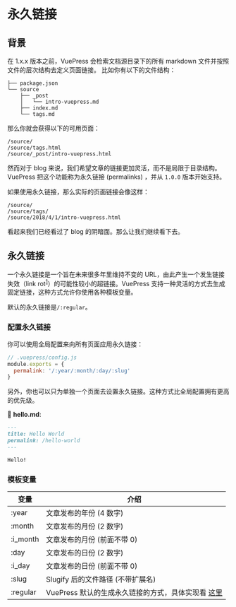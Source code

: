 # 永久链接

## 背景

在 1.x.x 版本之前，VuePress 会检索文档源目录下的所有 markdown 文件并按照文件的层次结构去定义页面链接。
比如你有以下的文件结构：

```
├── package.json
└── source
    ├── _post
    │   └── intro-vuepress.md
    ├── index.md
    └── tags.md
```

那么你就会获得以下的可用页面：

```
/source/
/source/tags.html
/source/_post/intro-vuepress.html
```

然而对于 blog 来说，我们希望文章的链接更加灵活，而不是局限于目录结构。VuePress 把这个功能称为永久链接 (permalinks) ，并从 `1.0.0` 版本开始支持。

如果使用永久链接，那么实际的页面链接会像这样：

```
/source/
/source/tags/
/source/2018/4/1/intro-vuepress.html
```

看起来我们已经看过了 blog 的阴暗面。那么让我们继续看下去。

## 永久链接

一个永久链接是一个旨在未来很多年里维持不变的 URL，由此产生一个发生链接失效（link rot<sup>[1][1]</sup>）的可能性较小的超链接。VuePress 支持一种灵活的方式去生成固定链接，这种方式允许你使用各种模板变量。

默认的永久链接是`/:regular`。

### 配置永久链接

你可以使用全局配置来向所有页面应用永久链接：

```js
// .vuepress/config.js
module.exports = {
  permalink: '/:year/:month/:day/:slug'
}
```

另外，你也可以只为单独一个页面去设置永久链接。这种方式比全局配置拥有更高的优先级。

📝 **hello.md**:

```markdown
---
title: Hello World
permalink: /hello-world
---

Hello!
```

### 模板变量

| 变量     | 介绍                                                    |
| -------- | ------------------------------------------------------- |
| :year    | 文章发布的年份 (4 数字)                                 |
| :month   | 文章发布的月份 (2 数字)                                 |
| :i_month | 文章发布的月份 (前面不带 0)                             |
| :day     | 文章发布的日份 (2 数字)                                 |
| :i_day   | 文章发布的日份 (前面不带 0)                             |
| :slug    | Slugify 后的文件路径 (不带扩展名)                       |
| :regular | VuePress 默认的生成永久链接的方式，具体实现看 [这里][2] |

[1]: https://en.wikipedia.org/wiki/Link_rot
[2]: https://github.com/vuejs/vuepress/blob/master/packages/%40vuepress/shared-utils/src/fileToPath.ts
